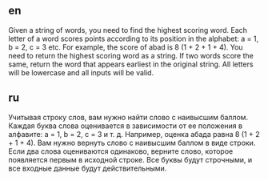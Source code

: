 ## en

Given a string of words, you need to find the highest scoring word.
Each letter of a word scores points according to its position in the alphabet: a = 1, b = 2, c = 3 etc.
For example, the score of abad is 8 (1 + 2 + 1 + 4).
You need to return the highest scoring word as a string.
If two words score the same, return the word that appears earliest in the original string.
All letters will be lowercase and all inputs will be valid.

## ru

Учитывая строку слов, вам нужно найти слово с наивысшим баллом.
Каждая буква слова оценивается в зависимости от ее положения в алфавите: a = 1, b = 2, c = 3 и т. д.
Например, оценка абада равна 8 (1 + 2 + 1 + 4).
Вам нужно вернуть слово с наивысшим баллом в виде строки.
Если два слова оцениваются одинаково, верните слово, которое появляется первым в исходной строке.
Все буквы будут строчными, и все входные данные будут действительными.
